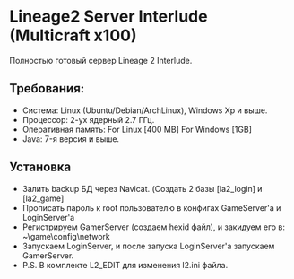 # Lineage2 Server Interlude (Multicraft x100)
Полностью готовый сервер Lineage 2 Interlude. 

## Требования:
- Система: Linux (Ubuntu/Debian/ArchLinux), Windows Xp и выше.
- Процессор: 2-ух ядерный 2.7 ГГц.
- Оперативная память: For Linux [400 MB] For Windows [1GB]
- Java: 7-я версия и выше.

## Установка
- Залить backup БД через Navicat. (Создать 2 базы [la2_login] и [la2_game]
- Прописать пароль к root пользователю в конфигах GameServer'a и LoginServer'a
- Регистрируем GamerServer (создаем hexid файл), и закидуем его в: ~\game\config\network
- Запускаем LoginServer, и после запуска LoginServer'a запускаем GamerServer.
- P.S. В комплекте L2_EDIT для изменения l2.ini файла. 

